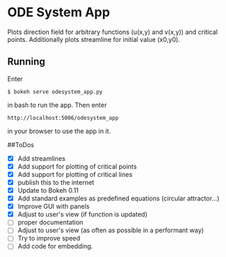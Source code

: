 # ODE System App
Plots direction field for arbitrary functions (u(x,y) and v(x,y)) and critical points. Additionally plots streamline for 
initial value (x0,y0).

## Running
Enter 
```
$ bokeh serve odesystem_app.py
```
in bash to run the app. Then enter
```
http://localhost:5006/odesystem_app
```
in your browser to use the app in it.

##ToDos
- [x] Add streamlines
- [x] Add support for plotting of critical points
- [x] Add support for plotting of critical lines
- [x] publish this to the internet
- [x] Update to Bokeh 0.11
- [x] Add standard examples as predefined equations (circular attractor...)
- [x] Improve GUI with panels
- [x] Adjust to user's view (if function is updated)
- [ ] proper documentation
- [ ] Adjust to user's view (as often as possible in a performant way)
- [ ] Try to improve speed
- [ ] Add code for embedding.

